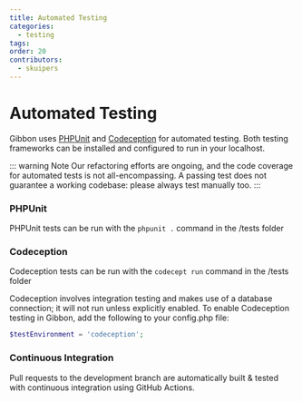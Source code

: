 ```yaml
---
title: Automated Testing
categories:
  - testing
tags: 
order: 20
contributors:
  - skuipers
---
```

# Automated Testing

Gibbon uses [PHPUnit](https://phpunit.de/) and [Codeception](https://codeception.com/) for automated testing. Both testing frameworks can be installed and configured to run in your localhost.

::: warning Note
Our refactoring efforts are ongoing, and the code coverage for automated tests is not all-encompassing. A passing test does not guarantee a working codebase: please always test manually too.
:::
### PHPUnit ###
PHPUnit tests can be run with the `phpunit .` command in the /tests folder

### Codeception ###
Codeception tests can be run with the `codecept run` command in the /tests folder

Codeception involves integration testing and makes use of a database connection; it will not run unless explicitly enabled. To enable Codeception testing in Gibbon, add the following to your config.php file:

```php
$testEnvironment = 'codeception';
```

### Continuous Integration ###

Pull requests to the development branch are automatically built & tested with continuous integration using GitHub Actions.
